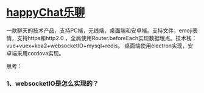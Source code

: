 # [happyChat乐聊](https://chat.chengxinsong.cn)
一款聊天的技术产品，支持PC端，无线端，桌面端和安卓端。支持文件，emoji表情，支持https和http2.0
，全局使用Router.beforeEach实现数据埋点。技术栈：vue+vuex+koa2+websocketIO+mysql+redis。
桌面端使用electron实现，安卓端采用cordova实现。


思考：
### 1、websocketIO是怎么实现的？

